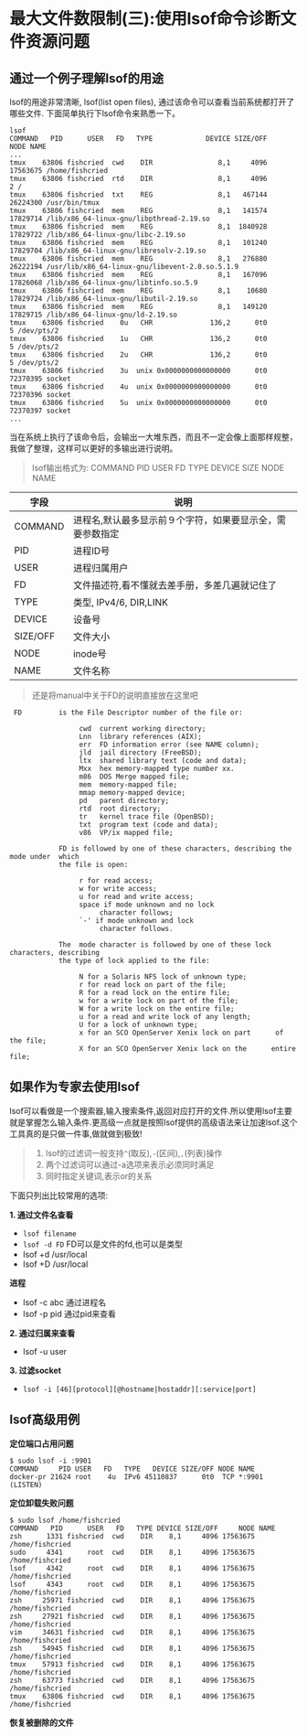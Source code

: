 # 最大文件数限制(三):使用lsof命令诊断文件资源问题

## 通过一个例子理解lsof的用途

lsof的用途非常清晰, lsof(list open files), 通过该命令可以查看当前系统都打开了哪些文件. 下面简单执行下lsof命令来熟悉一下。

```
lsof
COMMAND   PID      USER   FD   TYPE             DEVICE SIZE/OFF     NODE NAME
...
tmux    63806 fishcried  cwd    DIR                8,1     4096 17563675 /home/fishcried
tmux    63806 fishcried  rtd    DIR                8,1     4096        2 /
tmux    63806 fishcried  txt    REG                8,1   467144 26224300 /usr/bin/tmux
tmux    63806 fishcried  mem    REG                8,1   141574 17829714 /lib/x86_64-linux-gnu/libpthread-2.19.so
tmux    63806 fishcried  mem    REG                8,1  1840928 17829722 /lib/x86_64-linux-gnu/libc-2.19.so
tmux    63806 fishcried  mem    REG                8,1   101240 17829704 /lib/x86_64-linux-gnu/libresolv-2.19.so
tmux    63806 fishcried  mem    REG                8,1   276880 26222194 /usr/lib/x86_64-linux-gnu/libevent-2.0.so.5.1.9
tmux    63806 fishcried  mem    REG                8,1   167096 17826068 /lib/x86_64-linux-gnu/libtinfo.so.5.9
tmux    63806 fishcried  mem    REG                8,1    10680 17829724 /lib/x86_64-linux-gnu/libutil-2.19.so
tmux    63806 fishcried  mem    REG                8,1   149120 17829715 /lib/x86_64-linux-gnu/ld-2.19.so
tmux    63806 fishcried    0u   CHR              136,2      0t0        5 /dev/pts/2
tmux    63806 fishcried    1u   CHR              136,2      0t0        5 /dev/pts/2
tmux    63806 fishcried    2u   CHR              136,2      0t0        5 /dev/pts/2
tmux    63806 fishcried    3u  unix 0x0000000000000000      0t0 72370395 socket
tmux    63806 fishcried    4u  unix 0x0000000000000000      0t0 72370396 socket
tmux    63806 fishcried    5u  unix 0x0000000000000000      0t0 72370397 socket
...
```

当在系统上执行了该命令后，会输出一大堆东西，而且不一定会像上面那样规整，我做了整理，这样可以更好的多输出进行说明。

> lsof输出格式为: COMMAND PID USER FD TYPE DEVICE SIZE NODE NAME

| 字段　   | 说明　                                                      |
|----------|-------------------------------------------------------------|
| COMMAND  | 进程名,默认最多显示前９个字符，如果要显示全，需要参数指定　 |
| PID      | 进程ID号                                                    |
| USER     | 进程归属用户                                                |
| FD       | 文件描述符,看不懂就去差手册，多差几遍就记住了               |
| TYPE     | 类型, IPv4/6, DIR,LINK　                                    |
| DEVICE   | 设备号                                                      |
| SIZE/OFF | 文件大小                                                    |
| NODE     | inode号　                                                   |
| NAME     | 文件名称　                                                  |

> 还是将manual中关于FD的说明直接放在这里吧

```
 FD         is the File Descriptor number of the file or:

                 cwd  current working directory;
                 Lnn  library references (AIX);
                 err  FD information error (see NAME column);
                 jld  jail directory (FreeBSD);
                 ltx  shared library text (code and data);
                 Mxx  hex memory-mapped type number xx.
                 m86  DOS Merge mapped file;
                 mem  memory-mapped file;
                 mmap memory-mapped device;
                 pd   parent directory;
                 rtd  root directory;
                 tr   kernel trace file (OpenBSD);
                 txt  program text (code and data);
                 v86  VP/ix mapped file;

            FD is followed by one of these characters, describing the mode under  which
            the file is open:

                 r for read access;
                 w for write access;
                 u for read and write access;
                 space if mode unknown and no lock
                      character follows;
                 `-' if mode unknown and lock
                      character follows.

            The  mode character is followed by one of these lock characters, describing
            the type of lock applied to the file:

                 N for a Solaris NFS lock of unknown type;
                 r for read lock on part of the file;
                 R for a read lock on the entire file;
                 w for a write lock on part of the file;
                 W for a write lock on the entire file;
                 u for a read and write lock of any length;
                 U for a lock of unknown type;
                 x for an SCO OpenServer Xenix lock on part      of the file;
                 X for an SCO OpenServer Xenix lock on the      entire file;
```



## 如果作为专家去使用lsof

lsof可以看做是一个搜索器,输入搜索条件,返回对应打开的文件.所以使用lsof主要就是掌握怎么输入条件.更高级一点就是按照lsof提供的高级语法来让加速lsof.这个工具真的是只做一件事,做就做到极致!

> 1. lsof的过滤词一般支持`^`(取反),`-`(区间),`,`(列表)操作
> 2. 两个过滤词可以通过-a选项来表示必须同时满足
> 3. 同时指定关键词,表示or的关系

下面只列出比较常用的选项:

**1. 通过文件名查看**

- `lsof filename`
- `lsof -d FD` FD可以是文件的fd,也可以是类型
- lsof +d /usr/local
- lsof +D /usr/local

**进程**

- lsof -c abc 通过进程名
- lsof -p pid 通过pid来查看

**2. 通过归属来查看**

- lsof -u user

**3. 过滤socket**

- `lsof -i [46][protocol][@hostname|hostaddr][:service|port]`

## lsof高级用例

**定位端口占用问题**

```
$ sudo lsof -i :9901
COMMAND     PID USER   FD   TYPE   DEVICE SIZE/OFF NODE NAME
docker-pr 21624 root    4u  IPv6 45110837      0t0  TCP *:9901 (LISTEN)
```

**定位卸载失败问题**

```
$ sudo lsof /home/fishcried
COMMAND   PID      USER   FD   TYPE DEVICE SIZE/OFF     NODE NAME
zsh      1331 fishcried  cwd    DIR    8,1     4096 17563675 /home/fishcried
sudo     4341      root  cwd    DIR    8,1     4096 17563675 /home/fishcried
lsof     4342      root  cwd    DIR    8,1     4096 17563675 /home/fishcried
lsof     4343      root  cwd    DIR    8,1     4096 17563675 /home/fishcried
zsh     25971 fishcried  cwd    DIR    8,1     4096 17563675 /home/fishcried
zsh     27921 fishcried  cwd    DIR    8,1     4096 17563675 /home/fishcried
vim     34631 fishcried  cwd    DIR    8,1     4096 17563675 /home/fishcried
zsh     54945 fishcried  cwd    DIR    8,1     4096 17563675 /home/fishcried
tmux    57913 fishcried  cwd    DIR    8,1     4096 17563675 /home/fishcried
zsh     63773 fishcried  cwd    DIR    8,1     4096 17563675 /home/fishcried
tmux    63806 fishcried  cwd    DIR    8,1     4096 17563675 /home/fishcried
```

**恢复被删除的文件**
